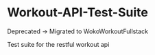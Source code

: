 # Workout-API-Test-Suite

Deprecated -> Migrated to WokoWorkoutFullstack

Test suite for the restful workout api
